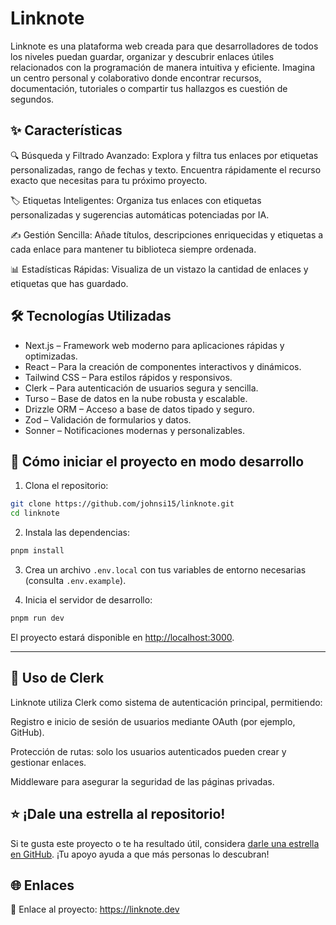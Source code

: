# Linknote

Linknote es una plataforma web creada para que desarrolladores de todos los niveles puedan guardar, organizar y descubrir enlaces útiles relacionados con la programación de manera intuitiva y eficiente. Imagina un centro personal y colaborativo donde encontrar recursos, documentación, tutoriales o compartir tus hallazgos es cuestión de segundos.

## ✨ Características

🔍 Búsqueda y Filtrado Avanzado: Explora y filtra tus enlaces por etiquetas personalizadas, rango de fechas y texto. Encuentra rápidamente el recurso exacto que necesitas para tu próximo proyecto.

🏷️ Etiquetas Inteligentes: Organiza tus enlaces con etiquetas personalizadas y sugerencias automáticas potenciadas por IA.

✍️ Gestión Sencilla: Añade títulos, descripciones enriquecidas y etiquetas a cada enlace para mantener tu biblioteca siempre ordenada.

📊 Estadísticas Rápidas: Visualiza de un vistazo la cantidad de enlaces y etiquetas que has guardado.

## 🛠️ Tecnologías Utilizadas

* Next.js – Framework web moderno para aplicaciones rápidas y optimizadas.
* React – Para la creación de componentes interactivos y dinámicos.
* Tailwind CSS – Para estilos rápidos y responsivos.
* Clerk – Para autenticación de usuarios segura y sencilla.
* Turso – Base de datos en la nube robusta y escalable.
* Drizzle ORM – Acceso a base de datos tipado y seguro.
* Zod – Validación de formularios y datos.
* Sonner – Notificaciones modernas y personalizables.

## 🚀 Cómo iniciar el proyecto en modo desarrollo

1. Clona el repositorio:
```bash
git clone https://github.com/johnsi15/linknote.git
cd linknote
```

2. Instala las dependencias:
```bash
pnpm install
```

3. Crea un archivo `.env.local` con tus variables de entorno necesarias (consulta `.env.example`).

4. Inicia el servidor de desarrollo:
```bash
pnpm run dev
```

El proyecto estará disponible en [http://localhost:3000](http://localhost:3000).

---

## 🔐 Uso de Clerk 

Linknote utiliza Clerk como sistema de autenticación principal, permitiendo:

Registro e inicio de sesión de usuarios mediante OAuth (por ejemplo, GitHub).

Protección de rutas: solo los usuarios autenticados pueden crear y gestionar enlaces.

Middleware para asegurar la seguridad de las páginas privadas.

## ⭐ ¡Dale una estrella al repositorio!

Si te gusta este proyecto o te ha resultado útil, considera [darle una estrella en GitHub](https://github.com/johnsi15/linknote). ¡Tu apoyo ayuda a que más personas lo descubran!

## 🌐 Enlaces

🔗 Enlace al proyecto: https://linknote.dev